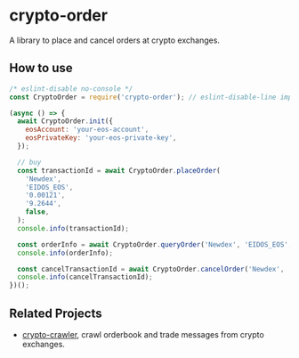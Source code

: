 # crypto-order

A library to place and cancel orders at crypto exchanges.

## How to use

```javascript
/* eslint-disable no-console */
const CryptoOrder = require('crypto-order'); // eslint-disable-line import/no-unresolved

(async () => {
  await CryptoOrder.init({
    eosAccount: 'your-eos-account',
    eosPrivateKey: 'your-eos-private-key',
  });

  // buy
  const transactionId = await CryptoOrder.placeOrder(
    'Newdex',
    'EIDOS_EOS',
    '0.00121',
    '9.2644',
    false,
  );
  console.info(transactionId);

  const orderInfo = await CryptoOrder.queryOrder('Newdex', 'EIDOS_EOS', transactionId);
  console.info(orderInfo);

  const cancelTransactionId = await CryptoOrder.cancelOrder('Newdex', 'EIDOS_EOS', transactionId);
  console.info(cancelTransactionId);
})();
```

## Related Projects

- [crypto-crawler](https://www.npmjs.com/package/crypto-crawler), crawl orderbook and trade messages from crypto exchanges.
